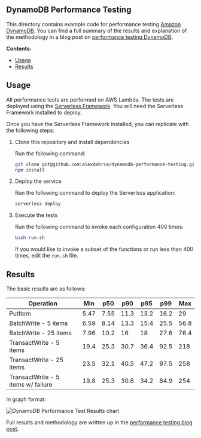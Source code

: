 ## DynamoDB Performance Testing

This directory contains example code for performance testing [Amazon DynamoDB](https://aws.amazon.com/dynamodb/). You can find a full summary of the results and explanation of the methodology in a blog post on [performance testing DynamoDB](https://www.alexdebrie.com/posts/dynamodb-transactions-performance/).

**Contents:**

- [Usage](#usage)
- [Results](#results)

## Usage

All performance tests are performed on AWS Lambda. The tests are deployed using the [Serverless Framework](https://github.com/serverless/serverless). You will need the Serverless Framework installed to deploy.

Once you have the Serverless Framework installed, you can replicate with the following steps:

1. Clone this repository and install dependencies

   Run the following command:

   ```bash
   git clone git@github.com:alexdebrie/dynamodb-performance-testing.git && cd dynamodb-performance-testing/put-batch-transaction-performance
   npm install
   ```

2. Deploy the service

   Run the following command to deploy the Serverless application:

   ```bash
   serverless deploy
   ```

3. Execute the tests

   Run the following command to invoke each configuration 400 times:

   ```bash
   bash run.sh
   ```

   If you would like to invoke a subset of the functions or run less than 400 times, edit the `run.sh` file.

## Results

The basic results are as follows:

| Operation                          | Min  | p50  | p90  | p95  | p99  | Max  |
| ---------------------------------- | ---- | ---- | ---- | ---- | ---- | ---- |
| PutItem                            | 5.47 | 7.55 | 11.3 | 13.2 | 16.2 | 29   |
| BatchWrite - 5 items               | 6.59 | 8.14 | 13.3 | 15.4 | 25.5 | 56.8 |
| BatchWrite - 25 items              | 7.96 | 10.2 | 16   | 18   | 27.6 | 76.4 |
| TransactWrite - 5 items            | 19.4 | 25.3 | 30.7 | 36.4 | 92.5 | 218  |
| TransactWrite - 25 items           | 23.5 | 32.1 | 40.5 | 47.2 | 97.5 | 258  |
| TransactWrite - 5 items w/ failure | 19.8 | 25.3 | 30.6 | 34.2 | 84.9 | 254  |

In graph format:

![DynamoDB Performance Test Results chart](https://user-images.githubusercontent.com/6509926/74391973-4afcc200-4dcb-11ea-9d87-b7a80e36f442.png)

Full results and methodology are written up in the [performance testing blog post](https://www.alexdebrie.com/posts/dynamodb-transactions-performance/).
